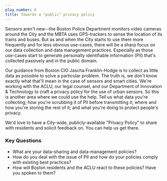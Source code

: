 ```yaml
---
play_number: 6
title: Towards a "public" privacy policy
---
```


Sensors aren't new--the Boston Police Department monitors video cameras around the City and the MBTA uses GPS-trackers to sense the location of its trains and buses. But as and when the City starts to use them more frequently and for less obvious use-cases, there will be a sharp focus on our data collection and data management practices. Especially as those use-cases start to generate personally identifiable information (PII) that's collected passively and in the public domain.

Our guidance from Boston CIO Jascha Franklin-Hodge is to collect as little data as possible to solve a particular problem. The truth is, we don't know exactly what that'll mean in the case of sensors and smart cities. We're working with the ACLU, our legal counsel, and our Department of Innovation & Technology to craft a privacy policy for the use of urban sensors. So this is another area where we could use the help. Tell us what data you're collecting; how you're scrubbing it of PII before transmitting it; where and how you're storing the rest of it; and what you're doing to protect people's privacy. 

We'd love to have a City-wide, publicly-available "Privacy Policy" to share with residents and solicit feedback on. You can help us get there.

### Key Questions
- What are your data-sharing and data-management policies?
- How do you deal with the issue of PII and how do your policies comply with existing best practices?
- How will Boston residents and the ACLU react to these policies? Have you spoken to them?